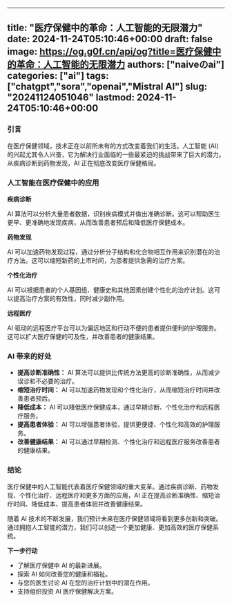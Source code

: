 
---
title: "医疗保健中的革命：人工智能的无限潜力"
date: 2024-11-24T05:10:46+00:00
draft: false
image: https://og.g0f.cn/api/og?title=医疗保健中的革命：人工智能的无限潜力
authors: ["naiveのai"]
categories: ["ai"]
tags: ["chatgpt","sora","openai","Mistral AI"]
slug: "20241124051046"
lastmod: 2024-11-24T05:10:46+00:00
---
### 引言

在医疗保健领域，技术正在以前所未有的方式改变着我们的生活。人工智能 (AI) 的兴起尤其令人兴奋，它为解决行业面临的一些最紧迫的挑战带来了巨大的潜力。从疾病诊断到药物发现，AI 正在彻底改变医疗保健格局。

### 人工智能在医疗保健中的应用

**疾病诊断**

AI 算法可以分析大量患者数据，识别疾病模式并做出准确诊断。这可以帮助医生更早、更准确地发现疾病，从而改善患者预后和降低医疗保健成本。

**药物发现**

AI 可以加速药物发现过程，通过分析分子结构和化合物相互作用来识别潜在的治疗方法。这可以缩短新药的上市时间，为患者提供急需的治疗方案。

**个性化治疗**

AI 可以根据患者的个人基因组、健康史和其他因素创建个性化的治疗计划。这可以提高治疗方案的有效性，同时减少副作用。

**远程医疗**

AI 驱动的远程医疗平台可以为偏远地区和行动不便的患者提供便利的护理服务。这可以扩大医疗保健的可及性，并改善患者的健康结果。

### AI 带来的好处

* **提高诊断准确性：** AI 算法可以提供比传统方法更高的诊断准确性，从而减少误诊和不必要的治疗。
* **缩短治疗时间：** AI 可以加速药物发现和个性化治疗，从而缩短治疗时间并改善患者预后。
* **降低成本：** AI 可以降低医疗保健成本，通过早期诊断、个性化治疗和远程医疗服务。
* **提高患者体验：** AI 可以增强患者体验，提供更便捷、个性化和高效的护理服务。
* **改善健康结果：** AI 可以通过早期检测、个性化治疗和远程医疗服务改善患者的健康结果。

### 结论

医疗保健中的人工智能代表着医疗保健领域的重大变革。通过疾病诊断、药物发现、个性化治疗、远程医疗和更多方面的应用，AI 正在提高诊断准确性、缩短治疗时间、降低成本、提高患者体验并改善健康结果。

随着 AI 技术的不断发展，我们预计未来在医疗保健领域将看到更多创新和突破。通过拥抱人工智能的潜力，我们可以创造一个更加健康、更加高效的医疗保健系统。

**下一步行动**

* 了解医疗保健中 AI 的最新进展。
* 探索 AI 如何改善您的健康和福祉。
* 与您的医生讨论 AI 在您的治疗计划中的潜在作用。
* 支持组织投资 AI 医疗保健解决方案。